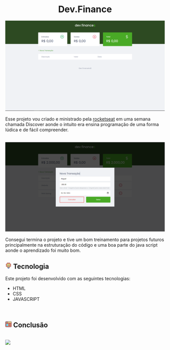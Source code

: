 <h1 align="center">Dev.Finance</h1>
<img src="./media/Capa do projeto.png">
<p>Esse projeto vou criado e ministrado pela <a href="https://rocketseat.com.br/">rocketseat</a> em uma semana chamada Discover aonde o intuito era ensina programação de uma forma lúdica e de fácil compreender.</p>
<br>
<img src="./media/Nova transação.png">
<p>Consegui termina o projeto e tive um bom treinamento para projetos futuros principalmente na estruturação do código e uma boa parte do java script aonde o aprendizado foi muito bom.</p>
<h2><img src="./assets/technology.svg" width="20"> Tecnologia</h2>
<p>Este projeto foi desenvolvido com as seguintes tecnologias:</p>
<ul>
    <li>HTML</li>
    <li>CSS</li>
    <li>JAVASCRIPT</li>
</ul>
<br>
<h2><img src="./assets/web-site.svg" width="20"> Conclusão</h2>
<br>
<img src="./media/Dev.Financeiro_-Google-Chrome-2021-02-13-14-29-11.gif">